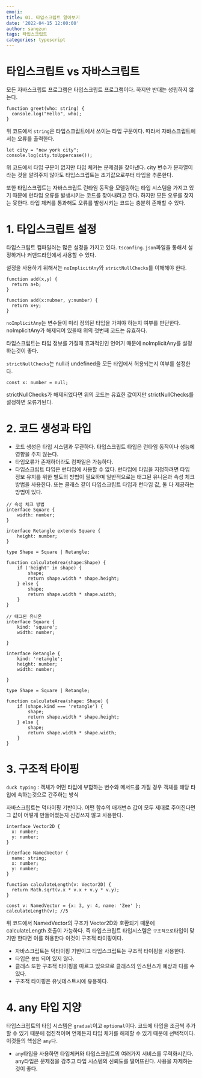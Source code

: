 ```yaml
---
emoji:
title: 01. 타입스크립트 알아보기
date: '2022-04-15 12:00:00'
author: sangzun
tags: 타입스크립트
categories: typescript
---
```


# 타입스크립트 vs 자바스크립트

모든 자바스크립트 프로그램은 타입스크립트 프로그램이다. 하지만 반대는 성립하지 않는다.

```
function greet(who: string) {
  console.log("Hello", who);
}
```

위 코드에서 `string`은 타입스크립트에서 쓰이는 타입 구문이다. 따라서 자바스크립트에서는 오류를 출력한다.

```
let city = "new york city";
console.log(city.toUppercase());
```

위 코드에서 타입 구문이 없지만 타입 체커는 문제점을 찾아낸다. city 변수가 문자열이라는 것을 알려주지 않아도 타입스크립트는 초기값으로부터 타입을 추론한다.

또한 타입스크립트는 자바스크립트 런타임 동작을 모델링하는 타입 시스템을 가지고 있기 때문에 런타임 오류를 발생시키는 코드를 찾아내려고 한다. 하지만 모든 오류를 찾지는 못한다. 타입 체커를 통과해도 오류를 발생시키는 코드는 충분히 존재할 수 있다.

# 1. 타입스크립트 설정

타입스크립트 컴파일러는 많은 설정을 가지고 있다. `tsconfing.json`파일을 통해서 설정하거나 커맨드라인에서 사용할 수 있다.

설정을 사용하기 위해서는 `noImplicitAny`와 `strictNullChecks`를 이해해야 한다.

```
function add(x,y) {
  return a+b;
}

function add(x:nubmer, y:number) {
  return x+y;
}
```

`noImplicitAny`는 변수들이 미리 정의된 타입을 가져야 하는지 여부를 판단한다. noImplicitAny가 해제되어 있을때 위의 첫번째 코드는 유효하다.

타입스크립트는 타입 정보를 가질때 효과적인인 언어기 때문에 noImplicitAny를 설정하는것이 좋다.

`strictNullChecks`는 null과 undefined을 모든 타입에서 허용되는지 여부를 설정한다.

```
const x: number = null;
```

strictNullChecks가 해제되었다면 위의 코드는 유효한 값이지만 strictNullChecks를 설정하면 오류가된다.

# 2. 코드 생성과 타입

- 코드 생성은 타입 시스템과 무관하다. 타입스크립트 타입은 런타임 동작이나 성능에 영향을 주지 않는다.
- 타입오류가 존재하더라도 컴파일은 가능하다.
- 타입스크립트 타입은 런타임에 사용할 수 없다. 런타임에 타입을 지정하려면 타입 정보 유지를 위한 별도의 방법이 필요하며 일반적으로는 태그된 유니온과 속성 체크 방법을 사용한다. 또는 클래스 같이 타입스크립트 타입과 런타임 값, 둘 다 제공하는 방법이 있다.

```
// 속성 체크 방법
interface Square {
    width: number;
}

interface Retangle extends Square {
    height: number;
}

type Shape = Square | Retangle;

function calculateArea(shape:Shape) {
    if ('height' in shape) {
        shape;
        return shape.width * shape.height;
    } else {
        shape;
        return shape.width * shape.width;
    }
}

// 태그된 유니온
interface Square {
    kind: 'square';
    width: number;

}

interface Retangle {
    kind: 'retangle';
    height: number;
    width: number;

}

type Shape = Square | Retangle;

function calculateArea(shape: Shape) {
    if (shape.kind === 'retangle') {
        shape;
        return shape.width * shape.height;
    } else {
        shape;
        return shape.width * shape.width;
    }
}
```

# 3. 구조적 타이핑

`duck typing` : 객체가 어떤 타입에 부합하는 변수와 메서드를 가질 경우 객체를 해당 타입에 속하는것으로 간주하는 방식

자바스크립트는 덕타이핑 기반이다. 어떤 함수의 매개변수 값이 모두 제대로 주어진다면 그 값이 어떻게 만들어졌는지 신경쓰지 않고 사용한다.

```
interface Vector2D {
  x: number;
  y: number;
}

interface NamedVector {
  name: string;
  x: number;
  y: number;
}

function calculateLength(v: Vector2D) {
  return Math.sqrt(v.x * v.x + v.y * v.y);
}

const v: NamedVector = {x: 3, y: 4, name: 'Zee' };
calculateLength(v); //5
```

위 코드에서 NamedVector의 구조가 Vector2D와 호환되기 때문에 calculateLength 호출이 가능하다. 즉 타입스크립트 타입시스템은 `구조적으로`타입이 맞기만 한다면 이를 허용한다 이것이 구조적 타이핑이다.

- 자바스크립트는 덕타이핑 기반이고 타입스크립트는 구조적 타이핑을 사용한다.
- 타입은 `봉인` 되어 있지 않다.
- 클래스 또한 구조적 타이핑을 따르고 있으므로 클래스의 인스턴스가 예상과 다를 수 있다.
- 구조적 타이핑은 유닛테스트시에 유용하다.

# 4. any 타입 지양

타입스크립트의 타입 시스템은 `gradual`이고 `optional`이다. 코드에 타입을 조금씩 추가할 수 있기 때문에 점진적이며 언제든지 타입 체커를 해제할 수 있기 때문에 선택적이다. 이것들의 핵심은 `any`다.

- `any`타입을 사용하면 타입체커와 타입스크립트의 여러가지 서비스를 무력화시킨다. any타입은 문제점을 감추고 타입 시스템의 신뢰도를 떨어뜨린다. 사용을 자제하는것이 좋다.
